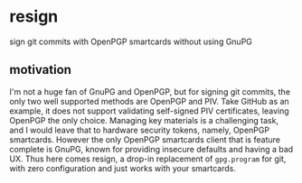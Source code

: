 # resign
sign git commits with OpenPGP smartcards without using GnuPG

## motivation
I'm not a huge fan of GnuPG and OpenPGP, but for signing git commits, the only two well supported methods are OpenPGP and PIV. Take GitHub as an example, it does not support validating self-signed PIV certificates, leaving OpenPGP the only choice. Managing key materials is a challenging task, and I would leave that to hardware security tokens, namely, OpenPGP smartcards. However the only OpenPGP smartcards client that is feature complete is GnuPG, known for providing insecure defaults and having a bad UX. Thus here comes resign, a drop-in replacement of `gpg.program` for git, with zero configuration and just works with your smartcards.
